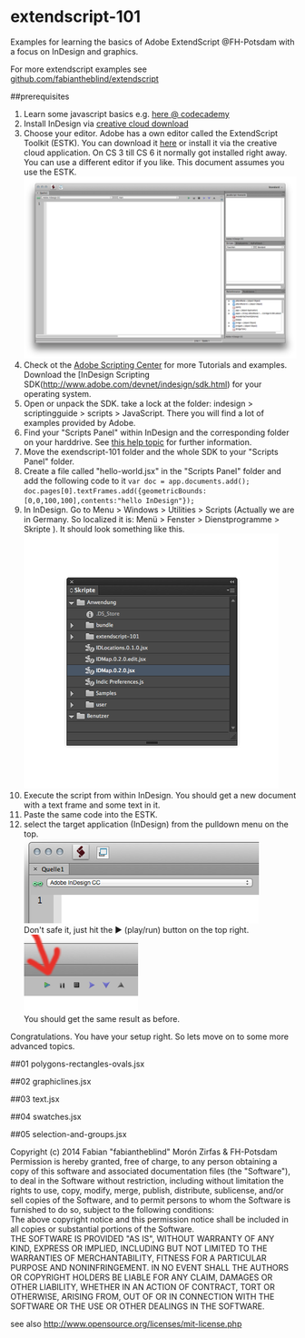 extendscript-101
================

Examples for learning the basics of Adobe ExtendScript @FH-Potsdam with a focus on InDesign and graphics.  

For more extendscript examples see [github.com/fabiantheblind/extendscript](https://github.com/fabiantheblind/extendscript)  

##prerequisites  

1. Learn some javascript basics e.g. [here @ codecademy](http://www.codecademy.com/tracks/javascript)  
2. Install InDesign via [creative cloud download](https://creative.adobe.com/products/indesign)  
3. Choose your editor. Adobe has a own editor called the ExtendScript Toolkit (ESTK). You can download it [here](https://creative.adobe.com/products/estk) or install it via the creative cloud application. On CS 3 till CS 6 it normally got installed right away. You can use a different editor if you like. This document assumes you use the ESTK.   
![](assets/images/estk.png)  
4. Check ot the [Adobe Scripting Center](http://www.adobe.com/devnet/scripting.html) for more Tutorials and examples. Download the [InDesign Scripting SDK(http://www.adobe.com/devnet/indesign/sdk.html) for your operating system.  
5. Open or unpack the SDK. take a lock at the folder: indesign > scriptingguide > scripts > JavaScript. There you will find a lot of examples provided by Adobe.  
5. Find your "Scripts Panel" within InDesign and the corresponding folder on your harddrive. See [this help topic](http://helpx.adobe.com/indesign/using/scripting.html) for further information.  
6. Move the exendscript-101 folder and the whole SDK to your "Scripts Panel" folder.  
6. Create a file called "hello-world.jsx" in the "Scripts Panel" folder and add the following code to it `var doc = app.documents.add(); doc.pages[0].textFrames.add({geometricBounds:[0,0,100,100],contents:"hello InDesign"});`  
7. In InDesign. Go to Menu > Windows > Utilities > Scripts (Actually we are in Germany. So localized it is: Menü > Fenster > Dienstprogramme > Skripte ). It should look something like this. 
![/assets/images/Scripts-Panel.png](assets/images/Scripts-Panel.png)  
7. Execute the script from within InDesign. You should get a new document with a text frame and some text in it.  
8. Paste the same code into the ESTK.
9. select the target application (InDesign) from the pulldown menu on the top.  
![pulldown](assets/images/target-app-pulldown.png)  
Don't safe it, just hit the ► (play/run) button on the top right.  
![](assets/images/play-run-button.png)  
You should get the same result as before.

Congratulations. You have your setup right. So lets move on to some more advanced topics.  


##01 polygons-rectangles-ovals.jsx

##02 graphiclines.jsx

##03 text.jsx

##04 swatches.jsx  

##05 selection-and-groups.jsx


Copyright (c)  2014 Fabian "fabiantheblind" Morón Zirfas & FH-Potsdam  
Permission is hereby granted, free of charge, to any person obtaining a copy of this software and associated documentation files (the "Software"), to deal in the Software  without restriction, including without limitation the rights to use, copy, modify, merge, publish, distribute, sublicense, and/or sell copies of the Software, and to  permit persons to whom the Software is furnished to do so, subject to the following conditions:  
The above copyright notice and this permission notice shall be included in all copies or substantial portions of the Software.  
THE SOFTWARE IS PROVIDED "AS IS", WITHOUT WARRANTY OF ANY KIND, EXPRESS OR IMPLIED, INCLUDING BUT NOT LIMITED TO THE WARRANTIES OF MERCHANTABILITY, FITNESS FOR A  PARTICULAR PURPOSE AND NONINFRINGEMENT. IN NO EVENT SHALL THE AUTHORS OR COPYRIGHT HOLDERS BE LIABLE FOR ANY CLAIM, DAMAGES OR OTHER LIABILITY, WHETHER IN AN ACTION OF  CONTRACT, TORT OR OTHERWISE, ARISING FROM, OUT OF OR IN CONNECTION WITH THE SOFTWARE OR THE USE OR OTHER DEALINGS IN THE SOFTWARE.  

see also http://www.opensource.org/licenses/mit-license.php

